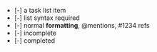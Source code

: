 * [-] a task list item
* [-] list syntax required
* [-] normal **formatting**, @mentions, #1234 refs
* [-] incomplete
* [-] completed
